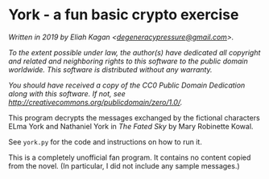 # York - a fun basic crypto exercise

*Written in 2019 by Eliah Kagan \<degeneracypressure@gmail.com\>.*

*To the extent possible under law, the author(s) have dedicated all copyright
and related and neighboring rights to this software to the public domain
worldwide. This software is distributed without any warranty.*

*You should have received a copy of the CC0 Public Domain Dedication along with
this software. If not, see
<http://creativecommons.org/publicdomain/zero/1.0/>.*

This program decrypts the messages exchanged by the fictional characters ELma
York and Nathaniel York in *The Fated Sky* by Mary Robinette Kowal.

See `york.py` for the code and instructions on how to run it.

This is a completely unofficial fan program. It contains no content copied from
the novel. (In particular, I did not include any sample messages.)

